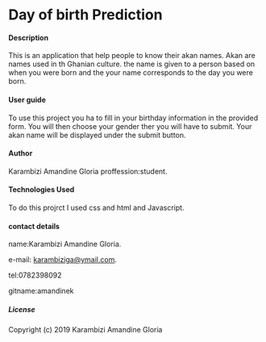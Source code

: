 # Day of birth Prediction 

#### Description

This is an application that help people to know their akan names. Akan are names used in th Ghanian culture. the name is given to a person based on when you were born and the your name corresponds to the day you were born.

#### User guide

To use this project you ha to fill in your birthday information in the provided form.
 You will then choose your gender ther you will have to submit.
Your akan name will be displayed under the submit button.

#### Author

Karambizi Amandine Gloria
proffession:student.

#### Technologies Used

To do this projrct I used css and html and Javascript.

#### contact details

name:Karambizi Amandine Gloria.

e-mail: karambiziga@ymail.com.

tel:0782398092

gitname:amandinek


##### License

Copyright (c) 2019 Karambizi Amandine Gloria

